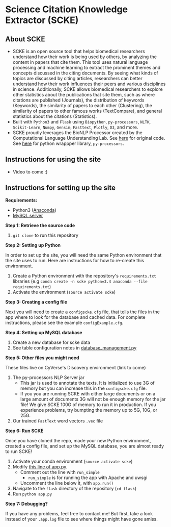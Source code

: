 # Science Citation Knowledge Extractor (SCKE)


## About SCKE
* SCKE is an open source tool that helps biomedical researchers understand how their work is being used by others, by analyzing the content in papers that cite them. This tool uses natural language processing and machine learning to extract the prominent themes and concepts discussed in the citing documents. By seeing what kinds of topics are discussed by citing articles, researchers can better understand how their work influences their peers and various disciplines in science. Additionally, SCKE allows biomedical researchers to explore other statistics about the publications that site them, such as where citations are published (Journals), the distribution of keywords (Keywords), the similarity of papers to each other (Clustering), the similarity of papers to other famous works (TextCompare), and general statistics about the citations (Statistics).
* Built with `Python3` and `Flask` using `Biopython`, `py-processors`, `NLTK`, `Scikit-Learn`, `Numpy`, `Gensim`, `Fasttext`, `Plotly`, `D3`, and more.
* SCKE proudly leverages the BioNLP Processor created by the Computational Language Understanding Lab. See [here](https://github.com/clulab/processors) for original code. See [here](https://github.com/myedibleenso/py-processors) for python wrappper library, `py-processors`.

## Instructions for using the site
* Video to come :)

## Instructions for setting up the site

**Requirements:**

* Python3 ([Anaconda](https://www.continuum.io/))
* [MySQL server](https://www.mysql.com/)

**Step 1: Retrieve the source code**

1. `git clone` to run this repository

**Step 2: Setting up Python**

In order to set up the site, you will need the same Python environment that the site uses to run. Here are instructions for how to re-create this environment.

1. Create a Python environment with the repository's `requirements.txt` libraries (e.g `conda create -n scke python=3.4 anaconda --file requirements.txt`)
2. Activate the environment (`source activate scke`)

**Step 3: Creating a config file**

Next you will need to create a `configscke.cfg` file, that tells the files in the app where to look for the database and cached data. For complete instructions, please see the example `configExample.cfg`.

**Step 4: Setting up MySQL database**

1. Create a new database for scke data
2. See table configuration notes in [database_management.py](https://github.com/hclent/Webdev-for-bioNLP-lit-tool/blob/master/flask/database_management.py#L583)

**Step 5: Other files you might need**

These files live on CyVerse's Discovery environment (link to come)

1. The py-processors NLP Server jar
    * This jar is used to annotate the texts. It is initialized to use 3G of memory but you can increase this in the `configscke.cfg` file.
    * If you you are running SCKE with either large documents or on a large amount of documents 3G will not be enough memory for the jar file! We give SCKE 100G of memory to run it in production. If you experience problems, try bumpting the memory up to 5G, 10G, or 25G.
2. Our trained `FastText` word vectors `.vec` file

**Step 6: Run SCKE**

Once you have cloned the repo, made your new Python environment, created a config file, and set up the MySQL database, you are almost ready to run SCKE!

1. Activate your conda environment (`source activate scke`)
2. Modify [this line of app.py](https://github.com/hclent/Webdev-for-bioNLP-lit-tool/blob/master/flask/app.py#L1052).
    * Comment out the line with `run_simple`
        * `run_simple` is for running the app with Apache and uwsgi
    * Uncomment the line below it, with `app.run()`
3. Navigate to the `flask` directory of the repository (`cd flask`)
4. Run `python app.py`

**Step 7: Debugging?**

If you have any problems, feel free to contact me! But first, take a look instead of your `.app.log` file to see where things might have gone amiss. 
